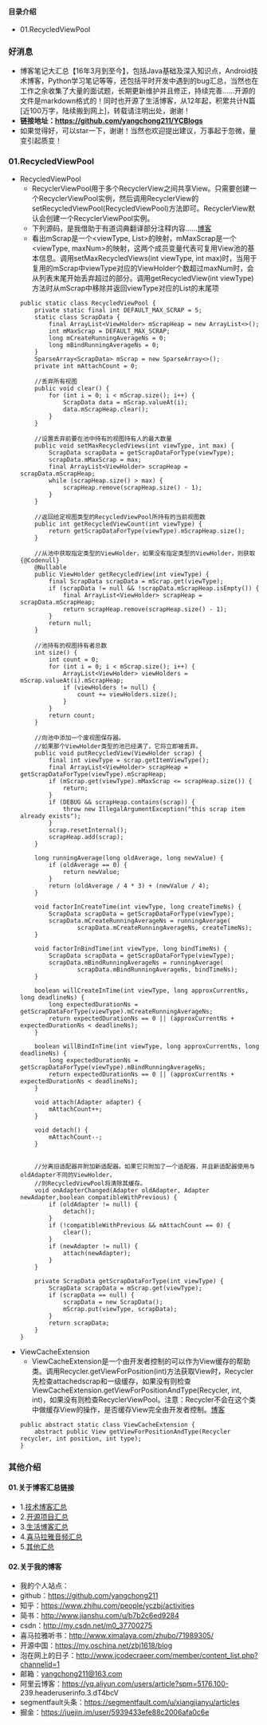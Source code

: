 #### 目录介绍
- 01.RecycledViewPool




### 好消息
- 博客笔记大汇总【16年3月到至今】，包括Java基础及深入知识点，Android技术博客，Python学习笔记等等，还包括平时开发中遇到的bug汇总，当然也在工作之余收集了大量的面试题，长期更新维护并且修正，持续完善……开源的文件是markdown格式的！同时也开源了生活博客，从12年起，积累共计N篇[近100万字，陆续搬到网上]，转载请注明出处，谢谢！
- **链接地址：https://github.com/yangchong211/YCBlogs**
- 如果觉得好，可以star一下，谢谢！当然也欢迎提出建议，万事起于忽微，量变引起质变！





### 01.RecycledViewPool
- RecycledViewPool
    - RecyclerViewPool用于多个RecyclerView之间共享View。只需要创建一个RecyclerViewPool实例，然后调用RecyclerView的setRecycledViewPool(RecycledViewPool)方法即可。RecyclerView默认会创建一个RecyclerViewPool实例。
    - 下列源码，是我借助于有道词典翻译部分注释内容……[博客](https://github.com/yangchong211/YCBlogs)
    - 看出mScrap是一个<viewType, List>的映射，mMaxScrap是一个<viewType, maxNum>的映射，这两个成员变量代表可复用View池的基本信息。调用setMaxRecycledViews(int viewType, int max)时，当用于复用的mScrap中viewType对应的ViewHolder个数超过maxNum时，会从列表末尾开始丢弃超过的部分。调用getRecycledView(int viewType)方法时从mScrap中移除并返回viewType对应的List的末尾项
    ```
    public static class RecycledViewPool {
        private static final int DEFAULT_MAX_SCRAP = 5;
        static class ScrapData {
            final ArrayList<ViewHolder> mScrapHeap = new ArrayList<>();
            int mMaxScrap = DEFAULT_MAX_SCRAP;
            long mCreateRunningAverageNs = 0;
            long mBindRunningAverageNs = 0;
        }
        SparseArray<ScrapData> mScrap = new SparseArray<>();
        private int mAttachCount = 0;

        //丢弃所有视图
        public void clear() {
            for (int i = 0; i < mScrap.size(); i++) {
                ScrapData data = mScrap.valueAt(i);
                data.mScrapHeap.clear();
            }
        }

        //设置丢弃前要在池中持有的视图持有人的最大数量
        public void setMaxRecycledViews(int viewType, int max) {
            ScrapData scrapData = getScrapDataForType(viewType);
            scrapData.mMaxScrap = max;
            final ArrayList<ViewHolder> scrapHeap = scrapData.mScrapHeap;
            while (scrapHeap.size() > max) {
                scrapHeap.remove(scrapHeap.size() - 1);
            }
        }

        //返回给定视图类型的RecycledViewPool所持有的当前视图数
        public int getRecycledViewCount(int viewType) {
            return getScrapDataForType(viewType).mScrapHeap.size();
        }

        //从池中获取指定类型的ViewHolder，如果没有指定类型的ViewHolder，则获取{@Codenull}
        @Nullable
        public ViewHolder getRecycledView(int viewType) {
            final ScrapData scrapData = mScrap.get(viewType);
            if (scrapData != null && !scrapData.mScrapHeap.isEmpty()) {
                final ArrayList<ViewHolder> scrapHeap = scrapData.mScrapHeap;
                return scrapHeap.remove(scrapHeap.size() - 1);
            }
            return null;
        }

        //池持有的视图持有者总数
        int size() {
            int count = 0;
            for (int i = 0; i < mScrap.size(); i++) {
                ArrayList<ViewHolder> viewHolders = mScrap.valueAt(i).mScrapHeap;
                if (viewHolders != null) {
                    count += viewHolders.size();
                }
            }
            return count;
        }

        //向池中添加一个废视图保存器。
        //如果那个ViewHolder类型的池已经满了，它将立即被丢弃。
        public void putRecycledView(ViewHolder scrap) {
            final int viewType = scrap.getItemViewType();
            final ArrayList<ViewHolder> scrapHeap = getScrapDataForType(viewType).mScrapHeap;
            if (mScrap.get(viewType).mMaxScrap <= scrapHeap.size()) {
                return;
            }
            if (DEBUG && scrapHeap.contains(scrap)) {
                throw new IllegalArgumentException("this scrap item already exists");
            }
            scrap.resetInternal();
            scrapHeap.add(scrap);
        }

        long runningAverage(long oldAverage, long newValue) {
            if (oldAverage == 0) {
                return newValue;
            }
            return (oldAverage / 4 * 3) + (newValue / 4);
        }

        void factorInCreateTime(int viewType, long createTimeNs) {
            ScrapData scrapData = getScrapDataForType(viewType);
            scrapData.mCreateRunningAverageNs = runningAverage(
                    scrapData.mCreateRunningAverageNs, createTimeNs);
        }

        void factorInBindTime(int viewType, long bindTimeNs) {
            ScrapData scrapData = getScrapDataForType(viewType);
            scrapData.mBindRunningAverageNs = runningAverage(
                    scrapData.mBindRunningAverageNs, bindTimeNs);
        }

        boolean willCreateInTime(int viewType, long approxCurrentNs, long deadlineNs) {
            long expectedDurationNs = getScrapDataForType(viewType).mCreateRunningAverageNs;
            return expectedDurationNs == 0 || (approxCurrentNs + expectedDurationNs < deadlineNs);
        }

        boolean willBindInTime(int viewType, long approxCurrentNs, long deadlineNs) {
            long expectedDurationNs = getScrapDataForType(viewType).mBindRunningAverageNs;
            return expectedDurationNs == 0 || (approxCurrentNs + expectedDurationNs < deadlineNs);
        }

        void attach(Adapter adapter) {
            mAttachCount++;
        }

        void detach() {
            mAttachCount--;
        }


        //分离旧适配器并附加新适配器。如果它只附加了一个适配器，并且新适配器使用与oldAdapter不同的ViewHolder，
        //则RecycledViewPool将清除其缓存。
        void onAdapterChanged(Adapter oldAdapter, Adapter newAdapter,boolean compatibleWithPrevious) {
            if (oldAdapter != null) {
                detach();
            }
            if (!compatibleWithPrevious && mAttachCount == 0) {
                clear();
            }
            if (newAdapter != null) {
                attach(newAdapter);
            }
        }

        private ScrapData getScrapDataForType(int viewType) {
            ScrapData scrapData = mScrap.get(viewType);
            if (scrapData == null) {
                scrapData = new ScrapData();
                mScrap.put(viewType, scrapData);
            }
            return scrapData;
        }
    }
    ```
- ViewCacheExtension
    - ViewCacheExtension是一个由开发者控制的可以作为View缓存的帮助类。调用Recycler.getViewForPosition(int)方法获取View时，Recycler先检查attachedscrap和一级缓存，如果没有则检查ViewCacheExtension.getViewForPositionAndType(Recycler, int, int)，如果没有则检查RecyclerViewPool。注意：Recycler不会在这个类中做缓存View的操作，是否缓存View完全由开发者控制。[博客](https://github.com/yangchong211/YCBlogs)
    ```
    public abstract static class ViewCacheExtension {
        abstract public View getViewForPositionAndType(Recycler recycler, int position, int type);
    }
    ```





### 其他介绍
#### 01.关于博客汇总链接
- 1.[技术博客汇总](https://www.jianshu.com/p/614cb839182c)
- 2.[开源项目汇总](https://blog.csdn.net/m0_37700275/article/details/80863574)
- 3.[生活博客汇总](https://blog.csdn.net/m0_37700275/article/details/79832978)
- 4.[喜马拉雅音频汇总](https://www.jianshu.com/p/f665de16d1eb)
- 5.[其他汇总](https://www.jianshu.com/p/53017c3fc75d)



#### 02.关于我的博客
- 我的个人站点：
- github：https://github.com/yangchong211
- 知乎：https://www.zhihu.com/people/yczbj/activities
- 简书：http://www.jianshu.com/u/b7b2c6ed9284
- csdn：http://my.csdn.net/m0_37700275
- 喜马拉雅听书：http://www.ximalaya.com/zhubo/71989305/
- 开源中国：https://my.oschina.net/zbj1618/blog
- 泡在网上的日子：http://www.jcodecraeer.com/member/content_list.php?channelid=1
- 邮箱：yangchong211@163.com
- 阿里云博客：https://yq.aliyun.com/users/article?spm=5176.100- 239.headeruserinfo.3.dT4bcV
- segmentfault头条：https://segmentfault.com/u/xiangjianyu/articles
- 掘金：https://juejin.im/user/5939433efe88c2006afa0c6e










